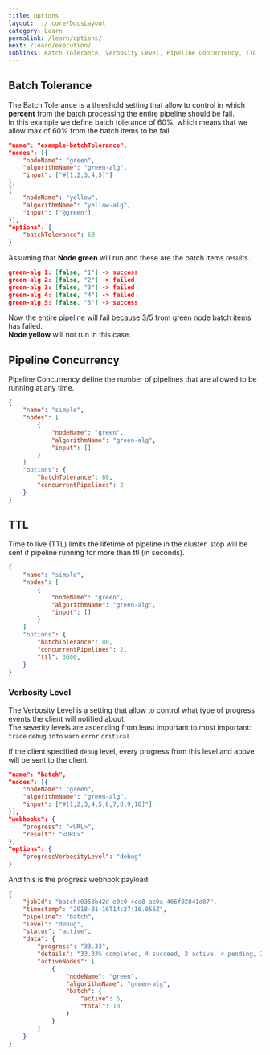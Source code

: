 ```yaml
---
title: Options
layout: ../_core/DocsLayout
category: Learn
permalink: /learn/options/
next: /learn/execution/
sublinks: Batch Tolerance, Verbosity Level, Pipeline Concurrency, TTL
---
```


## Batch Tolerance

The Batch Tolerance is a threshold setting that allow to control in which **percent** from the batch processing the entire pipeline should be fail.  
In this example we define batch tolerance of 60%, which means that we allow max of 60% from the batch items to be fail. 

```json
"name": "example-batchTolerance",
"nodes": [{
    "nodeName": "green",
    "algorithmName": "green-alg",
    "input": ["#[1,2,3,4,5]"]
},
{
    "nodeName": "yellow",
    "algorithmName": "yellow-alg",
    "input": ["@green"]
}],
"options": {
    "batchTolerance": 60
}
```

Assuming that **Node green** will run and these are the batch items results. 

```json
green-alg 1: [false, "1"] -> success
green-alg 2: [false, "2"] -> failed
green-alg 3: [false, "3"] -> failed
green-alg 4: [false, "4"] -> failed
green-alg 5: [false, "5"] -> success
```

Now the entire pipeline will fail because 3/5 from green node batch items has failed.  
**Node yellow** will not run in this case.

## Pipeline Concurrency

Pipeline Concurrency define the number of pipelines that are allowed to be running at any time.

```json
{
    "name": "simple",
    "nodes": [
        {
            "nodeName": "green",
            "algorithmName": "green-alg",
            "input": []
        }
    ]
    "options": {
        "batchTolerance": 80,
        "concurrentPipelines": 2
    }
}
```

## TTL

Time to live (TTL)  limits the lifetime of pipeline in the cluster.
stop will be sent if pipeline running for more than ttl (in seconds).

```json
{
    "name": "simple",
    "nodes": [
        {
            "nodeName": "green",
            "algorithmName": "green-alg",
            "input": []
        }
    ]
    "options": {
        "batchTolerance": 80,
        "concurrentPipelines": 2,
        "ttl": 3600,
    }
}
```


### Verbosity Level

The Verbosity Level is a setting that allow to control what type of progress events the client will notified about.  
The severity levels are ascending from least important to most important: `trace` `debug` `info` `warn` `error` `critical`

If the client specified `debug` level, every progress from this level and above will be sent to the client.

```json
"name": "batch",
"nodes": [{
    "nodeName": "green",
    "algorithmName": "green-alg",
    "input": ["#[1,2,3,4,5,6,7,8,9,10]"]
}],
"webhooks": {
    "progress": "<URL>",
    "result": "<URL>"
},
"options": {
    "progressVerbosityLevel": "debug"
}
```

And this is the progress webhook payload:

```json
{
    "jobId": "batch:0358b42d-e0c0-4ce8-ae9a-466f02841d87",
    "timestamp": "2018-01-16T14:27:16.056Z",
    "pipeline": "batch",
    "level": "debug",
    "status": "active",
    "data": {
        "progress": "33.33",
        "details": "33.33% completed, 4 succeed, 2 active, 4 pending, 2 creating",
        "activeNodes": [
            {
                "nodeName": "green",
                "algorithmName": "green-alg",
                "batch": {
                    "active": 6,
                    "total": 10
                }
            }
        ]
    }
}

```

